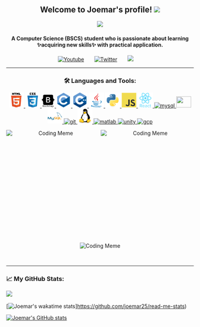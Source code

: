 <h2 align="center">
  Welcome to Joemar's profile!
  <img src="https://media.giphy.com/media/hvRJCLFzcasrR4ia7z/giphy.gif" width="28">
</h2>

<!-- Typing SVG by DenverCoder1 - https://github.com/DenverCoder1/readme-typing-svg -->
<p align="center">
  <a href="https://github.com/DenverCoder1/readme-typing-svg">
    <img src="https://readme-typing-svg.demolab.com?font=Source+Serif+Pro&size=30&duration=3000&pause=1000&color=00DA22&center=true&vCenter=true&width=435&lines=SELECT+*+FROM+'World';+WHERE+'Someone'+LIKE+'%25You%25'">
  </a>
</p>

<!-- views ![counter](https://komarev.com/ghpvc/?username=your-joemar25&color=blueviolet&label=profile-views) -->

<h4 align="center"> A Computer Science (BSCS) student who is passionate about learning ✨acquiring new skills✨ with practical application.</h3>


<!-- Social icons section -->
<p align="center">
  <a href="https://www.youtube.com/channel/UC_PvJQ6t_qSA4V5kA8tWFgw"><img width="32px" alt="Youtube" title="Youtube" src="https://i.imgur.com/qiXu7b2.png"/></a>
  &#8287;&#8287;&#8287;&#8287;&#8287;
  <a href=""><img width="32px" alt="Twitter" title="Twitter" src="https://i.imgur.com/OXZM1L6.png"/></a>
  &#8287;&#8287;&#8287;&#8287;&#8287;
  <a href="" alt="Dev Pro Tips Discussion & Support Server"><img width="32px" src="https://i.imgur.com/OViZO8J.png"/></a>
  &#8287;&#8287;&#8287;&#8287;&#8287;
</p>

<hr/>

<h3 align="center"> 🛠️ Languages and Tools: </h3>

<p align="center">
  <a href="https://www.w3.org/html/" target="_blank" rel="noreferrer"> <img src="https://raw.githubusercontent.com/devicons/devicon/master/icons/html5/html5-original-wordmark.svg" alt="html5" width="40" height="40"/>
  </a>
  <a href="https://www.w3schools.com/css/" target="_blank" rel="noreferrer">
    <img src="https://raw.githubusercontent.com/devicons/devicon/master/icons/css3/css3-original-wordmark.svg" alt="css3" width="40" height="40"/>
  </a>
  <a href="https://getbootstrap.com" target="_blank" rel="noreferrer">
    <img src="https://raw.githubusercontent.com/devicons/devicon/master/icons/bootstrap/bootstrap-plain-wordmark.svg" alt="bootstrap" width="35" height="35"/>
  </a>
  <a href="https://www.cprogramming.com/" target="_blank" rel="noreferrer">
    <img src="https://raw.githubusercontent.com/devicons/devicon/master/icons/c/c-original.svg" alt="c" width="40" height="40"/>
  </a>
  <a href="https://www.w3schools.com/cpp/" target="_blank" rel="noreferrer">
    <img src="https://raw.githubusercontent.com/devicons/devicon/master/icons/cplusplus/cplusplus-original.svg" alt="cplusplus" width="40" height="40"/>
  </a>
   <a href="https://www.java.com" target="_blank" rel="noreferrer">
    <img src="https://raw.githubusercontent.com/devicons/devicon/master/icons/java/java-original.svg" alt="java" width="40" height="40"/>
  </a>
  <a href="https://www.python.org" target="_blank" rel="noreferrer">
    <img src="https://raw.githubusercontent.com/devicons/devicon/master/icons/python/python-original.svg" alt="python" width="40" height="40"/>
  </a>
  <a href="https://developer.mozilla.org/en-US/docs/Web/JavaScript" target="_blank" rel="noreferrer">
    <img src="https://raw.githubusercontent.com/devicons/devicon/master/icons/javascript/javascript-original.svg" alt="javascript" width="40" height="40"/>
  </a>
  <a href="https://reactjs.org/" target="_blank" rel="noreferrer">
    <img src="https://raw.githubusercontent.com/devicons/devicon/master/icons/react/react-original-wordmark.svg" alt="react" width="40" height="40"/>
  </a>
  <a href="https://laravel.com/" target="_blank" rel="noreferrer">
    <img src="https://cdn3.iconfinder.com/data/icons/logos-and-brands-adobe/512/194_Laravel-512.png" alt="mysql" width="40" height="40"/>
  </a>
  <a href="https://www.php.net/" target="_blank" rel="noreferrer">
    <img src="https://external-content.duckduckgo.com/iu/?u=https%3A%2F%2Flogos-download.com%2Fwp-content%2Fuploads%2F2016%2F09%2FPHP_logo.png&f=1&nofb=1&ipt=a97eb7a0a314cb6b77908317b211a85622254b39952d5c2aa38fa1dd634debc3&ipo=images" width="40" height="30"/>
  </a>
  <a href="https://www.mysql.com/" target="_blank" rel="noreferrer">
    <img src="https://raw.githubusercontent.com/devicons/devicon/master/icons/mysql/mysql-original-wordmark.svg" alt="mysql" width="40" height="40"/>
  </a>
  <a href="https://git-scm.com/" target="_blank" rel="noreferrer">
    <img src="https://www.vectorlogo.zone/logos/git-scm/git-scm-icon.svg" alt="git" width="40" height="40"/>
  </a>
  <a href="https://www.linux.org/" target="_blank" rel="noreferrer">
    <img src="https://raw.githubusercontent.com/devicons/devicon/master/icons/linux/linux-original.svg" alt="linux" width="40" height="40"/>
  </a>
  <a href="https://www.mathworks.com/" target="_blank" rel="noreferrer">
    <img src="https://upload.wikimedia.org/wikipedia/commons/2/21/Matlab_Logo.png" alt="matlab" width="40" height="40"/>
  </a>
  <a href="https://unity.com/" target="_blank" rel="noreferrer">
    <img src="https://www.vectorlogo.zone/logos/unity3d/unity3d-icon.svg" alt="unity" width="40" height="40"/>
  </a>
  <a href="https://www.adobe.com/products/photoshop.html?promoid=RBS7NL7F&mv=other" target="_blank" rel="noreferrer">
    <img src="https://logos-world.net/wp-content/uploads/2020/11/Adobe-Photoshop-Logo-2013-2015.png" alt="gcp" width="55" height="40"/>
  </a>
</p>

<p align="center">
  <img align="left" alt="Coding Meme" height="300" width="250" src="https://s3.amazonaws.com/rails-camp-tutorials/blog/programming+memes/works-doesnt-work.jpg">
  <img align="right" alt="Coding Meme" height="300" width="250" src="https://external-content.duckduckgo.com/iu/?u=https%3A%2F%2Ftse4.mm.bing.net%2Fth%3Fid%3DOIP.i1J7xoC97TgxsxyXOheU5wHaHa%26pid%3DApi&f=1&ipt=b4ed1e83e1699a0218bc5b4e4ba12865f2f8aa87c53957b1b72b4c5cebd7ec2f&ipo=images">
  <img align="center" alt="Coding Meme" height="300" width="250" src="http://i.imgur.com/iDG8sNE.gif">
</p>
  
<br/>

<hr/>

### 📈 My GitHub Stats:

![](https://github-readme-stats.vercel.app/api/top-langs/?username=joemar25&theme=nightowl&hide_border=false&include_all_commits=true&count_private=true&layout=compact) 

[![Joemar's wakatime stats](https://github-readme-stats.vercel.app/api/wakatime?username=joemar25)]https://github.com/joemar25/read-me-stats)


[![Joemar's GitHub stats](https://github-readme-stats.vercel.app/api?username=joemar25&show_icons=true&theme=transparent)](https://github.com/joemar25/read-me-stats)









<!--  https://mar-mar-mar.onrender.com -->


